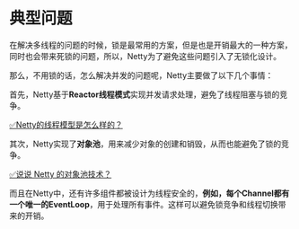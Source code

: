 # 典型问题

在解决多线程的问题的时候，锁是最常用的方案，但是也是开销最大的一种方案，同时也会带来死锁的问题，所以，Netty为了避免这些问题引入了无锁化设计。

那么，不用锁的话，怎么解决并发的问题呢，Netty主要做了以下几个事情：

首先，Netty基于**Reactor线程模式**实现并发请求处理，避免了线程阻塞与锁的竞争。

[✅Netty的线程模型是怎么样的？](https://www.yuque.com/hollis666/fo22bm/ind4ry?view=doc_embed)

其次，Netty实现了**对象池**，用来减少对象的创建和销毁，从而也能避免了锁的竞争。

[✅说说 Netty 的对象池技术？](https://www.yuque.com/hollis666/fo22bm/rt3r0dfeee6tkuh6?view=doc_embed)

而且在Netty中，还有许多组件都被设计为线程安全的，**例如，每个Channel都有一个唯一的EventLoop**，用于处理所有事件。这样可以避免锁竞争和线程切换带来的开销。
